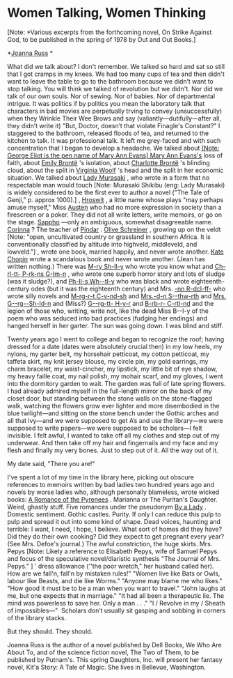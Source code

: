  
# Women Talking, Women Thinking
\[Note: *Various excerpts from the forthcoming novel, On Strike Against God, to be published in the spring of 1978 by Out and Out Books.\]

*[Joanna Russ](http://www.wikidata.org/entity/Q265270) *

What did we talk about? I don't remember. We talked so hard and sat so still that I got cramps in my knees. We had too many cups of tea and then didn't want to leave the table to go to the bathroom because we didn’t want to stop talking. You will think we talked of revolution but we didn't. Nor did we talk of our own souls. Nor of sewing. Nor of babies. Nor of departmental intrigue. It was politics if by politics you mean the laboratory talk that characters in bad movies are perpetually trving to convey (unsuccessfully) when they Wrinkle Their Wee Brows and say (valiantly—dutifully—after all, they didn’t write it) "But, Doctor, doesn’t that violate Finagle's Constant?" I staggered to the bathroom, released floods of tea, and returned to the kitchen to talk. It was professional talk. It left me grey-faced and with such concentration that I began to develop a headache. We talked about [
\[Note: George Eliot is the pen name of Mary Ann Evans\]
Mary Ann Evans's](http://www.wikidata.org/entity/Q131333) loss of faith, about [Emily Brontë](http://www.wikidata.org/entity/Q80137) 's isolation, about [Charlotte Brontë](http://www.wikidata.org/entity/Q127332) 's blinding cloud, about the split in [Virginia Woolf](http://www.wikidata.org/entity/Q40909) 's head and the split in her economic situation. We talked about [Lady Murasaki](http://www.wikidata.org/entity/Q81731) , who wrote in a form that no respectable man would touch
\[Note: Murasaki Shikibu (eng: Lady Murasaki) is widely considered to be the first ever to author a novel ("The Tale of Genji," p. approx 1000).\]
, [Hroswit](http://www.wikidata.org/entity/Q170248) , a little name whose plays "may perhaps amuse myself," Miss [Austen](http://www.wikidata.org/entity/Q36322)  who had no more expression in society than a firescreen or a poker. They did not all write letters, write memoirs, or go on the stage. [Sappho](http://www.wikidata.org/entity/Q17892) —only an ambiguous, somewhat disagreeable name. [Corinna](http://www.wikidata.org/entity/Q241132) ? The teacher of [Pindar](http://www.wikidata.org/entity/Q134929) . [Olive Schreiner](http://www.wikidata.org/entity/Q151180) , growing up on the veldt
\[Note: "open, uncultivated country or grassland in southern Africa. It is conventionally classified by altitude into highveld, middleveld, and lowveld."\]
, wrote one book, married happily, and never wrote another. [Kate Chopin](http://www.wikidata.org/entity/Q230476)  wrote a scandalous book and never wrote another. (Jean has written nothing.) There was [M-ry Sh-Il-y](http://www.wikidata.org/entity/Q101638)  who wrote you know what and [Ch-rl-tt- P-rk-ns G-Im-n](http://www.wikidata.org/entity/Q287752) , who wrote one superb horror story and lots of sludge (was it sludge?), and [Ph-Il-s Wh--tl-y](http://www.wikidata.org/entity/Q257911)  who was black and wrote eighteenth-century odes (but it was the eighteenth century) and Mrs. [-nn R-dcl-ff-](http://www.wikidata.org/entity/Q231944)  who wrote silly novels and [M-rg-r-t C-v-nd-sh](http://www.wikidata.org/entity/Q242640)  and [Mrs.-d-n S--thw-rth](http://www.wikidata.org/entity/Q447019)  and [Mrs. G--rg--Sh-Id-n](http://www.wikidata.org/entity/Q13562984)  and (Miss?) [G--rg-tt- H-y-r](http://www.wikidata.org/entity/Q272706)  and [B-rb-r- C-rtl-nd](http://www.wikidata.org/entity/Q235965)  and the legion of those who, writing, write not, like the dead Miss B--l-y of the poem who was seduced into bad practices (fudging her endings) and hanged herself in her garter. The sun was going down. I was blind and stiff.

Twenty years ago I went to college and began to recognize the roof; having dressed for a date (dates were absolutely crucial then) in my low heels, my nylons, my garter belt, my horsehair petticoat, my cotton petticoat, my taffeta skirt, my knit jersey blouse, my circle pin, my gold earrings, my charm bracelet, my waist-cincher, my lipstick, my little bit of eye shadow, my heavy faille coat, my nail polish, my mohair scarf, and my gloves, I went into the dormitory garden to wait. The garden was full of late spring flowers. I had already admired myself in the full-length mirror on the back of my closet door, but standing between the stone walls on the stone-flagged walk, watching the flowers grow ever lighter and more disembodied in the blue twilight—and sitting on the stone bench under the Gothic arches and all that ivy—and we were supposed to get A’s and use the library—we were supposed to write papers—we were supposed to be scholars—I felt invisible. I felt awful, I wanted to take off all my clothes and step out of my underwear. And then take off my hair and fingernails and my face and my flesh and finally my very bones. Just to step out of it. All the way out of it.

My date said, "There you are!"

I've spent a lot of my time in the library here, picking out obscure references to memoirs written by bad ladies two hundred years ago and novels by worse ladies who, although personally blameless, wrote wicked books: [A Romance of the Pyrenees](https://archive.org/details/romancepyrenees05cuthgoog/page/n3/mode/2up) . Marianna or The Puritan's Daughter. Weird, ghastly stuff. Five romances under the pseudonym [By a Lady](http://www.wikidata.org/entity/Q36322) . Domestic sentiment. Gothic castles. Purity. If only I can reduce this pulp to pulp and spread it out into some kind of shape. Dead voices, haunting and terrible: I want, I need, I hope, I believe. What sort of homes did they have? Did they do their own cooking? Did they expect to get pregnant every year? (See Mrs. Defoe's journal.) The awful constriction, the huge skirts. Mrs. Pepys
\[Note: Likely a reference to Elisabeth Pepys, wife of Samuel Pepys and focus of the speculative novel/diaristic synthesis "The Journal of Mrs. Pepys." \]
' dress allowance (''the poor wretch," her husband called her). How are we fall'n, fall'n by mistaken rules!" "Women live like Bats or Owls, labour like Beasts, and die like Worms." "Anyone may blame me who likes." "How good it must be to be a man when you want to travel." "John laughs at me, but one expects that in marriage." "It had all been a therapeutic lie. The mind was powerless to save her. Only a man . . ." "I / Revolve in my / Sheath of impossibles—"  Scholars don’t usually sit gasping and sobbing in corners of the library stacks.

But they should. They should.

Joanna Russ is the author of a novel published by Dell Books, We Who Are About To, and of the science fiction novel, The Two of Them, to be published by Putnam's. This spring Daughters, Inc. will present her fantasy novel, Kit'a Story: A Tale of Magic. She lives in Bellevue, Washington. 
